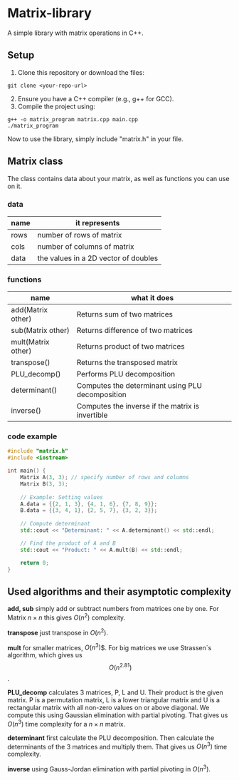 # Matrix-library

A simple library with matrix operations in C++.

## Setup

1. Clone this repository or download the files:
```
git clone <your-repo-url>
```
2. Ensure you have a C++ compiler (e.g., g++ for GCC).
3. Compile the project using:
```
g++ -o matrix_program matrix.cpp main.cpp
./matrix_program
```

Now to use the library, simply include "matrix.h" in your file.

## Matrix class

The class contains data about your matrix, as well as functions you can use on it.

### data

| name  | it represents                         |
| ----  | ------------------------------------- |
| rows  | number of rows of matrix              |
| cols  | number of columns of matrix           |
| data  | the values in a 2D vector of doubles  |
### functions

|name               |	what it does                                    |
| ----------------- |	----------------------------------------------- |
|add(Matrix other)  |	Returns sum of two matrices                     |
|sub(Matrix other)  |	Returns difference of two matrices              |
|mult(Matrix other)	|   Returns product of two matrices                 |
|transpose()	    |   Returns the transposed matrix                   |
|PLU_decomp()	    |   Performs PLU decomposition                      |
|determinant()      |	Computes the determinant using PLU decomposition|
|inverse()	        |   Computes the inverse if the matrix is invertible|

### code example

```c++
#include "matrix.h"
#include <iostream>

int main() {
    Matrix A(3, 3); // specify number of rows and columns
    Matrix B(3, 3);
    
    // Example: Setting values
    A.data = {{2, 1, 3}, {4, 1, 6}, {7, 8, 9}};
    B.data = {{3, 4, 1}, {2, 5, 7}, {3, 2, 3}};
    
    // Compute determinant
    std::cout << "Determinant: " << A.determinant() << std::endl;

    // Find the product of A and B
    std::cout << "Product: " << A.mult(B) << std::endl;

    return 0;
}

```

## Used algorithms and their asymptotic complexity

**add, sub** simply add or subtract numbers from matrices one by one. For Matrix $n \times n$ this gives $O(n^2)$ complexity.

**transpose** just transpose in $O(n^2)$.

**mult** for smaller matrices, $O(n^3)$$. For big matrices we use Strassen`s algorithm, which gives us $$~O(n^2.81)$$.

**PLU_decomp** calculates 3 matrices, P, L and U. Their product is the given matrix. P is a permutation matrix, L is a lower triangular matrix and U is a rectangular matrix with all non-zero values on or above diagonal. We compute this using Gaussian elimination with partial pivoting. That gives us $O(n^3)$ time complexity for a $n \times n$ matrix.

**determinant** first calculate the PLU decomposition. Then calculate the determinants of the 3 matrices and multiply them. That gives us $O(n^3)$ time complexity.

**inverse** using Gauss-Jordan elimination with partial pivoting in $O(n^3)$.

